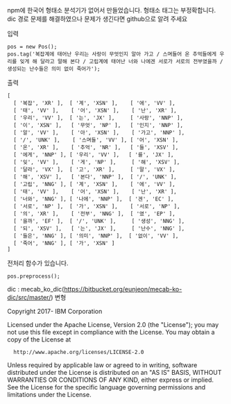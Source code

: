 npm에 한국어 형태소 분석기가 없어서 만들었습니다.
형태소 태그는 부정확합니다.
dic 경로 문제를 해결하였으나 문제가 생긴다면 github으로 알려 주세요

입력

```
pos = new Pos();
pos.tag('복잡계에 태어난 우리는 사랑이 무엇인지 알아 가고 / 스며들어 온 추억들에게 우리를 잊게 해 달라고 말해 본다 / 고립계에 태어난 너와 나에겐 서로가 서로의 전부였을까 / 생성되는 난수들은 의미 없이 죽어가');
```

출력

```
[
  [ '복잡', 'XR' ],  [ '계', 'XSN' ],    [ '에', 'VV' ],
  [ '태', 'VV' ],    [ '어', 'XSN' ],    [ '난', 'XR' ],
  [ '우리', 'VV' ],  [ '는', 'JX' ],     [ '사랑', 'NNP' ],
  [ '이', 'XSN' ],   [ '무엇', 'NP' ],   [ '인지', 'NNP' ],
  [ '알', 'VV' ],    [ '아', 'XSN' ],    [ '가고', 'NNP' ],
  [ '/', 'UNK' ],    [ '스며들', 'VV' ], [ '어', 'XSN' ],
  [ '온', 'XR' ],    [ '추억', 'NR' ],   [ '들', 'XSV' ],
  [ '에게', 'NNP' ], [ '우리', 'VV' ],   [ '를', 'JX' ],
  [ '잊', 'VV' ],    [ '게', 'NP' ],     [ '해', 'XSV' ],
  [ '달라', 'VX' ],  [ '고', 'XR' ],     [ '말', 'VX' ],
  [ '해', 'XSV' ],   [ '본다', 'NNP' ],  [ '/', 'UNK' ],
  [ '고립', 'NNG' ], [ '계', 'XSN' ],    [ '에', 'VV' ],
  [ '태', 'VV' ],    [ '어', 'XSN' ],    [ '난', 'XR' ],
  [ '너와', 'NNG' ], [ '나에', 'NNP' ],  [ '겐', 'EC' ],
  [ '서로', 'NP' ],  [ '가', 'XSN' ],    [ '서로', 'NP' ],
  [ '의', 'XR' ],    [ '전부', 'NNG' ],  [ '였', 'EP' ],
  [ '을까', 'EF' ],  [ '/', 'UNK' ],     [ '생성', 'NNG' ],
  [ '되', 'XSV' ],   [ '는', 'JX' ],     [ '난수', 'NNG' ],
  [ '들은', 'NNG' ], [ '의미', 'NNP' ],  [ '없이', 'VV' ],
  [ '죽어', 'NNG' ], [ '가', 'XSN' ]
]
```

전처리 함수가 있습니다.

```
pos.preprocess();
```

dic : mecab_ko_dic(https://bitbucket.org/eunjeon/mecab-ko-dic/src/master/) 변형

Copyright 2017- IBM Corporation

Licensed under the Apache License, Version 2.0 (the "License");
you may not use this file except in compliance with the License.
You may obtain a copy of the License at

      http://www.apache.org/licenses/LICENSE-2.0

Unless required by applicable law or agreed to in writing, software
distributed under the License is distributed on an "AS IS" BASIS,
WITHOUT WARRANTIES OR CONDITIONS OF ANY KIND, either express or implied.
See the License for the specific language governing permissions and
limitations under the License.
